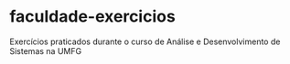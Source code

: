 # faculdade-exercicios
Exercícios praticados durante o curso de Análise e Desenvolvimento de Sistemas na UMFG
